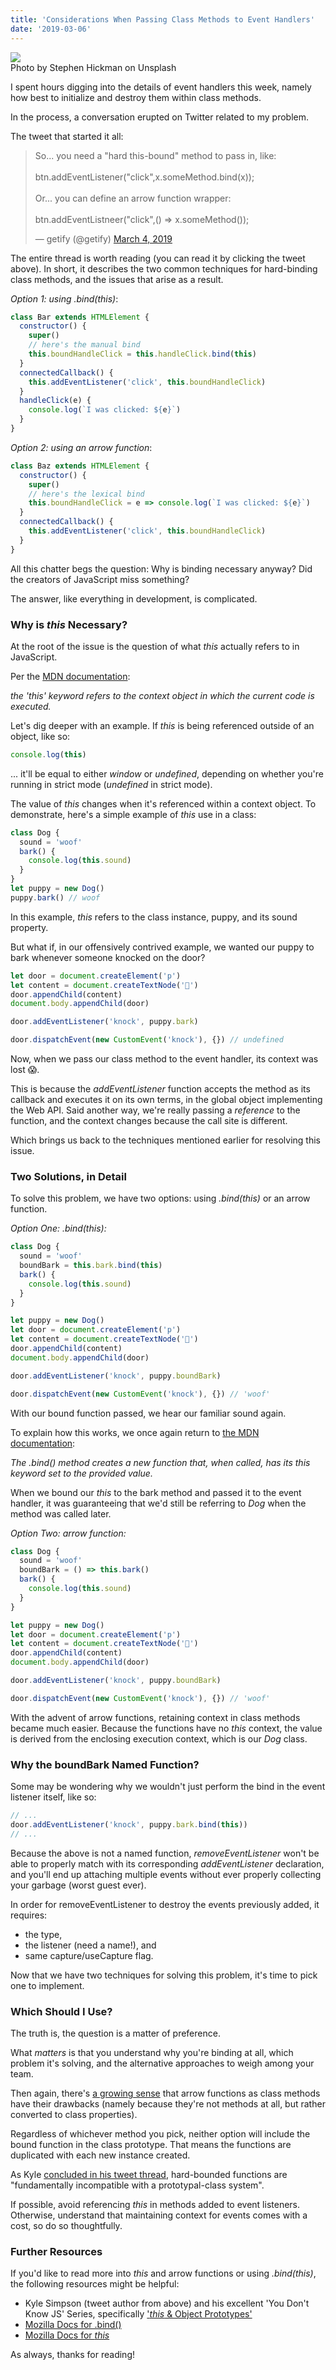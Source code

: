 ```yaml
---
title: 'Considerations When Passing Class Methods to Event Handlers'
date: '2019-03-06'
---
```


<div id="img-container">
<img id="chain-img" src="./images/chain.jpg">
<div class="src-container"><span class="source">Photo by Stephen Hickman on Unsplash</span></div>
</div>

I spent hours digging into the details of event handlers this week, namely how best to initialize and destroy them within class methods.

In the process, a conversation erupted on Twitter related to my problem.

The tweet that started it all:

<blockquote class="twitter-tweet" data-lang="en"><p lang="en" dir="ltr">So... you need a &quot;hard this-bound&quot; method to pass in, like:<br><br>  btn.addEventListener(&quot;click&quot;,x.someMethod.bind(x));<br><br>Or... you can define an arrow function wrapper:<br><br>  btn.addEventListneer(&quot;click&quot;,() =&gt; x.someMethod());</p>&mdash; getify (@getify) <a href="https://twitter.com/getify/status/1102606261462413312?ref_src=twsrc%5Etfw">March 4, 2019</a></blockquote>

The entire thread is worth reading (you can read it by clicking the tweet above). In short, it describes the two common techniques for hard-binding class methods, and the issues that arise as a result.

_Option 1: using .bind(this)_:

```javascript
class Bar extends HTMLElement {
  constructor() {
    super()
    // here's the manual bind
    this.boundHandleClick = this.handleClick.bind(this)
  }
  connectedCallback() {
    this.addEventListener('click', this.boundHandleClick)
  }
  handleClick(e) {
    console.log(`I was clicked: ${e}`)
  }
}
```

_Option 2: using an arrow function_:

```javascript
class Baz extends HTMLElement {
  constructor() {
    super()
    // here's the lexical bind
    this.boundHandleClick = e => console.log(`I was clicked: ${e}`)
  }
  connectedCallback() {
    this.addEventListener('click', this.boundHandleClick)
  }
}
```

All this chatter begs the question: Why is binding necessary anyway? Did the creators of JavaScript miss something?

The answer, like everything in development, is complicated.

### Why is _this_ Necessary?

At the root of the issue is the question of what _this_ actually refers to in JavaScript.

Per the <a href="https://developer.mozilla.org/en-US/docs/Web/JavaScript/Reference/Operators/this" target="_blank">MDN documentation</a>:

_the 'this' keyword refers to the context object in which the current code is executed._

Let's dig deeper with an example. If _this_ is being referenced outside of an object, like so:

```javascript
console.log(this)
```

... it'll be equal to either _window_ or _undefined_, depending on whether you're running in strict mode (_undefined_ in strict mode).

The value of _this_ changes when it's referenced within a context object. To demonstrate, here's a simple example of _this_ use in a class:

```javascript
class Dog {
  sound = 'woof'
  bark() {
    console.log(this.sound)
  }
}
let puppy = new Dog()
puppy.bark() // woof
```

In this example, _this_ refers to the class instance, puppy, and its sound property.

But what if, in our offensively contrived example, we wanted our puppy to bark whenever someone knocked on the door?

```javascript
let door = document.createElement('p')
let content = document.createTextNode('🚪')
door.appendChild(content)
document.body.appendChild(door)

door.addEventListener('knock', puppy.bark)

door.dispatchEvent(new CustomEvent('knock'), {}) // undefined
```

Now, when we pass our class method to the event handler, its context was lost 😱.

This is because the _addEventListener_ function accepts the method as its callback and executes it on its own terms, in the global object implementing the Web API. Said another way, we're really passing a _reference_ to the function, and the context changes because the call site is different.

Which brings us back to the techniques mentioned earlier for resolving this issue.

### Two Solutions, in Detail

To solve this problem, we have two options: using _.bind(this)_ or an arrow function.

_Option One: .bind(this):_

```javascript
class Dog {
  sound = 'woof'
  boundBark = this.bark.bind(this)
  bark() {
    console.log(this.sound)
  }
}

let puppy = new Dog()
let door = document.createElement('p')
let content = document.createTextNode('🚪')
door.appendChild(content)
document.body.appendChild(door)

door.addEventListener('knock', puppy.boundBark)

door.dispatchEvent(new CustomEvent('knock'), {}) // 'woof'
```

With our bound function passed, we hear our familiar sound again.

To explain how this works, we once again return to <a href="https://developer.mozilla.org/en-US/docs/Web/JavaScript/Reference/Global_objects/Function/bind" target="_blank">the MDN documentation</a>:

_The .bind() method creates a new function that, when called, has its this keyword set to the provided value._

When we bound our _this_ to the bark method and passed it to the event handler, it was guaranteeing that we'd still be referring to _Dog_ when the method was called later.

_Option Two: arrow function:_

```javascript
class Dog {
  sound = 'woof'
  boundBark = () => this.bark()
  bark() {
    console.log(this.sound)
  }
}

let puppy = new Dog()
let door = document.createElement('p')
let content = document.createTextNode('🚪')
door.appendChild(content)
document.body.appendChild(door)

door.addEventListener('knock', puppy.boundBark)

door.dispatchEvent(new CustomEvent('knock'), {}) // 'woof'
```

With the advent of arrow functions, retaining context in class methods became much easier. Because the functions have no _this_ context, the value is derived from the enclosing execution context, which is our _Dog_ class.

### Why the boundBark Named Function?

Some may be wondering why we wouldn't just perform the bind in the event listener itself, like so:

```javascript
// ...
door.addEventListener('knock', puppy.bark.bind(this))
// ...
```

Because the above is not a named function, _removeEventListener_ won't be able to properly match with its corresponding _addEventListener_ declaration, and you'll end up attaching multiple events without ever properly collecting your garbage (worst guest ever).

In order for removeEventListener to destroy the events previously added, it requires:

- the type,
- the listener (need a name!), and
- same capture/useCapture flag.

Now that we have two techniques for solving this problem, it's time to pick one to implement.

### Which Should I Use?

The truth is, the question is a matter of preference.

What _matters_ is that you understand why you're binding at all, which problem it's solving, and the alternative approaches to weigh among your team.

Then again, there's <a href="https://medium.com/@charpeni/arrow-functions-in-class-properties-might-not-be-as-great-as-we-think-3b3551c440b1" target="_blank">a growing sense</a> that arrow functions as class methods have their drawbacks (namely because they're not methods at all, but rather converted to class properties).

Regardless of whichever method you pick, neither option will include the bound function in the class prototype. That means the functions are duplicated with each new instance created.

As Kyle <a href="https://twitter.com/getify/status/1102606270102757376" target="_blank">concluded in his tweet thread</a>, hard-bounded functions are "fundamentally incompatible with a prototypal-class system".

If possible, avoid referencing _this_ in methods added to event listeners. Otherwise, understand that maintaining context for events comes with a cost, so do so thoughtfully.

### Further Resources

If you'd like to read more into _this_ and arrow functions or using _.bind(this)_, the following resources might be helpful:

- Kyle Simpson (tweet author from above) and his excellent 'You Don't Know JS' Series, specifically <a href="https://github.com/getify/You-Dont-Know-JS/blob/master/this%20&%20object%20prototypes/README.md#you-dont-know-js-this--object-prototypes" target="_blank">'_this_ & Object Prototypes'</a>
- <a href="https://developer.mozilla.org/en-US/docs/Web/JavaScript/Reference/Global_objects/Function/bind" target="_blank">Mozilla Docs for .bind()</a>
- <a href="https://developer.mozilla.org/en-US/docs/Web/JavaScript/Reference/Operators/this" target="_blank">Mozilla Docs for _this_</a>

As always, thanks for reading!
